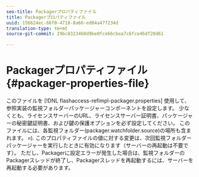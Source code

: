 ```yaml
---
seo-title: Packagerプロパティファイル
title: Packagerプロパティファイル
uuid: 156624ec-66f0-4718-8a66-ed04a47f234d
translation-type: tm+mt
source-git-commit: 29bc8323460d9be0fce66cbea7c6fce46df20d61

---
```



# Packagerプロパティファイル {#packager-properties-file}

このファイルを [!DNL flashaccess-refimpl-packager.properties] 使用して、参照実装の監視フォルダーパッケージャーコンポーネントを設定します。 少なくとも、ライセンスサーバーのURL、ライセンスサーバー証明書、パッケージャーの秘密鍵証明書、および鍵の保護オプションを必ず設定してください。 このファイルには、各監視フォルダー(packager.watchfolder.source)の場所も含まれます。 `n`). このプロパティファイルの値に対する変更は、次回監視フォルダーパッケージャーを実行したときに有効になります（サーバーの再起動は不要です）。 ただし、Packagerに設定エラーが発生した場合は、監視フォルダーのPackagerスレッドが終了し、Packagerスレッドを再起動するには、サーバーを再起動する必要があります。
